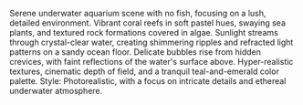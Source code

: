 Serene underwater aquarium scene with no fish, focusing on a lush, detailed environment. Vibrant coral reefs in soft pastel hues, swaying sea plants, and textured rock formations covered in algae. Sunlight streams through crystal-clear water, creating shimmering ripples and refracted light patterns on a sandy ocean floor. Delicate bubbles rise from hidden crevices, with faint reflections of the water's surface above. Hyper-realistic textures, cinematic depth of field, and a tranquil teal-and-emerald color palette. Style: Photorealistic, with a focus on intricate details and ethereal underwater atmosphere.